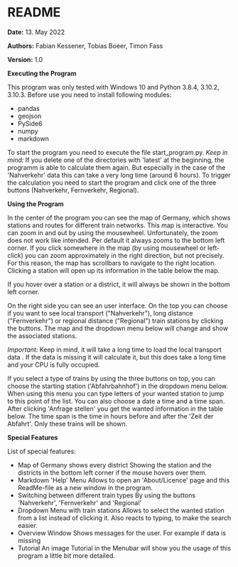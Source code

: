 # README

**Date:** 13. May 2022 

**Authors:** Fabian Kessener, Tobias Boeer, Timon Fass 

**Version:** 1.0 

**Executing the Program** 

This program was only tested with Windows 10 and Python 3.8.4, 3.10.2, 3.10.3. 
Before use you need to install following modules: 
 - pandas 
 - geojson
 - PySide6
 - numpy
 - markdown
 
To start the program you need to execute the file start_program.py.
*Keep in mind:* If you delete one of the directories with 'latest' at the beginning,
the programm is able to calculate them again. But especially in the case of the 'Nahverkehr'
data this can take a very long time (around 6 hours). To trigger the calculation you need to
start the program and click one of the three buttons (Nahverkehr, Fernverkehr, Regional). 

**Using the Program** 

In the center of the program you can see the map of Germany, which shows stations and
routes for different train networks. This map is interactive. You can
zoom in and out by using the mousewheel. Unfortunately, the zoom does
not work like intended. Per default it always zooms to the bottom left
corner. If you click somewhere in the map (by using mousewheel or left-click)
you can zoom approximately in the right direction, but not precisely. 
For this reason, the map has scrollbars to navigate to the right location.
Clicking a station will open up its information in the table below the
map.

If you hover over a station or a district, it will always be shown in the
bottom left corner.

On the right side you can see an user interface. On the top you can choose
if you want to see local transport ("Nahverkehr"), long distance ("Fernverkehr")
or regional distance ("Regional") train stations by clicking the buttons. The 
map and the dropdown menu below will change and show the associated stations.

*Important:* Keep in mind, it will take a long time to load the local 
transport data . If the data is missing it will calculate it, but this does
take a long time and your CPU is fully occupied.

If you select a type of trains by using the three buttons on top, you can
choose the starting station ('Abfahrbahnhof') in the dropdown menu below.
When using this menu you can type letters of your wanted station
to jump to this point of the list. You can also choose a date a time and a time span.
After clicking 'Anfrage stellen' you get the wanted information in the table below. The time span is the time
in hours before and after the 'Zeit der Abfahrt'. Only these trains will be shown. 

**Special Features**

List of special features: 
 - Map of Germany shows every district
	Showing the station and the districts in the bottom left corner if the mouse hovers over them.
 - Markdown 'Help' Menu
	Allows to open an 'About/Licence' page and this ReadMe-file as a new window in the program.
 - Switching between different train types
	By using the buttons 'Nahverkehr', 'Fernverkehr' and 'Regional'
 - Dropdown Menu with train stations
	Allows to select the wanted station from a list instead of clicking it.
	Also reacts to typing, to make the search easier.
 - Overview Window
	Shows messages for the user. For example if data is missing
 - Tutorial
	An image Tutorial in the Menubar will show you the usage of this program a little bit more detailed.
